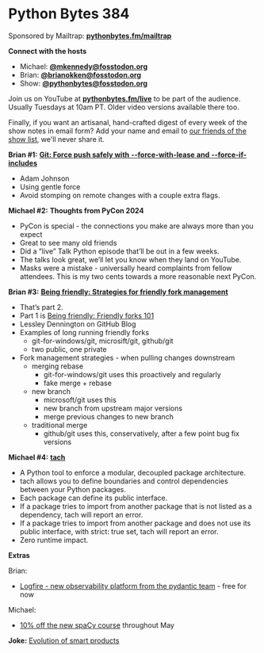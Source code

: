 # Python Bytes 384

Sponsored by Mailtrap: [**pythonbytes.fm/mailtrap**](https://pythonbytes.fm/mailtrap)

**Connect with the hosts**

- Michael: [**@mkennedy@fosstodon.org**](https://fosstodon.org/@mkennedy)
- Brian: [**@brianokken@fosstodon.org**](https://fosstodon.org/@brianokken)
- Show: [**@pythonbytes@fosstodon.org**](https://fosstodon.org/@pythonbytes)

Join us on YouTube at [**pythonbytes.fm/live**](https://pythonbytes.fm/stream/live) to be part of the audience. Usually Tuesdays at 10am PT. Older video versions available there too.

Finally, if you want an artisanal, hand-crafted digest of every week of the show notes in email form? Add your name and email to [our friends of the show list](https://pythonbytes.fm/friends-of-the-show), we'll never share it.

**Brian #1:** [**Git: Force push safely with**](https://adamj.eu/tech/2023/10/31/git-force-push-safely/)[ ](https://adamj.eu/tech/2023/10/31/git-force-push-safely/)[**--force-with-lease**](https://adamj.eu/tech/2023/10/31/git-force-push-safely/)[ **and**](https://adamj.eu/tech/2023/10/31/git-force-push-safely/)[ ](https://adamj.eu/tech/2023/10/31/git-force-push-safely/)[**--force-if-includes**](https://adamj.eu/tech/2023/10/31/git-force-push-safely/)

- Adam Johnson
- Using gentle force 
- Avoid stomping on remote changes with a couple extra flags.

**Michael #2:** **Thoughts from PyCon 2024**

- PyCon is special - the connections you make are always more than you expect
- Great to see many old friends
- Did a ”live” Talk Python episode that’ll be out in a few weeks.
- The talks look great, we’ll let you know when they land on YouTube.
- Masks were a mistake - universally heard complaints from fellow attendees. This is my two cents towards a more reasonable next PyCon.

**Brian #3:**  [**Being friendly: Strategies for friendly fork management**](https://github.blog/2022-05-02-friend-zone-strategies-friendly-fork-management/)

- That’s part 2. 
- Part 1 is [Being friendly: Friendly forks 101](https://github.blog/2022-04-25-the-friend-zone-friendly-forks-101/)
- Lessley Dennington on GitHub Blog
- Examples of long running friendly forks
  - git-for-windows/git, microsift/git, github/git
  - two public, one private
- Fork management strategies - when pulling changes downstream
  - merging rebase 
    - git-for-windows/git uses this proactively and regularly
    - fake merge + rebase
  - new branch 
    - microsoft/git uses this
    - new branch from upstream major versions
    - merge previous changes to new branch
  - traditional merge 
    - github/git uses this, conservatively, after a few point bug fix versions

**Michael #4:** [**tach**](https://github.com/gauge-sh/tach)

- A Python tool to enforce a modular, decoupled package architecture.
- tach allows you to define boundaries and control dependencies between your Python packages. 
- Each package can define its public interface.
- If a package tries to import from another package that is not listed as a dependency, tach will report an error. 
- If a package tries to import from another package and does not use its public interface, with strict: true set, tach will report an error.
- Zero runtime impact.

**Extras** 

Brian:

- [Logfire - new observability platform from the pydantic team](https://pydantic.dev/logfire) - free for now

Michael:

- [10% off the new spaCy course](https://training.talkpython.fm/courses/getting-started-with-spacy) throughout May

**Joke:** [Evolution of smart products](https://marketoonist.com/2023/01/evolution-of-smart-products.html)